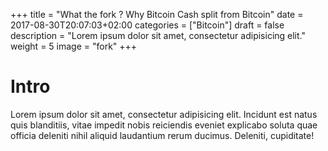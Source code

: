 +++
title = "What the fork ? Why Bitcoin Cash split from Bitcoin"
date = 2017-08-30T20:07:03+02:00
categories = ["Bitcoin"]
draft = false
description = "Lorem ipsum dolor sit amet, consectetur adipisicing elit."
weight = 5
image = "fork"
+++

# Intro

Lorem ipsum dolor sit amet, consectetur adipisicing elit. Incidunt est natus quis blanditiis, vitae impedit nobis reiciendis eveniet explicabo soluta quae officia deleniti nihil aliquid laudantium rerum ducimus. Deleniti, cupiditate!
